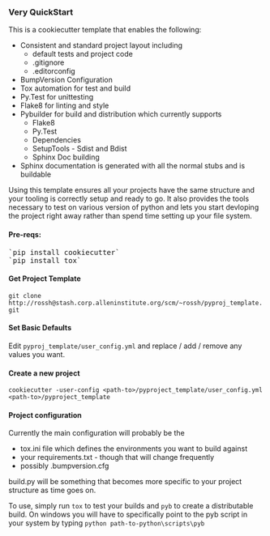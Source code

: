 ### Very QuickStart
This is a cookiecutter template that enables the following:
* Consistent and standard project layout including 
    * default tests and project code
    * .gitignore
    * .editorconfig
* BumpVersion Configuration
* Tox automation for test and build
* Py.Test for unittesting
* Flake8 for linting and style
* Pybuilder for build and distribution which currently supports
    * Flake8
    * Py.Test
    * Dependencies
    * SetupTools - Sdist and Bdist
    * Sphinx Doc building
* Sphinx documentation is generated with all the normal stubs and is buildable

Using this template ensures all your projects have the same structure and your tooling is correctly 
setup and ready to go.  It also provides the tools necessary to test on various version of python and
lets you start devloping the project right away rather than spend time setting up your file system.

#### Pre-reqs:
<pre>`pip install cookiecutter`
`pip install tox`</pre>

#### Get Project Template
`git clone http://rossh@stash.corp.alleninstitute.org/scm/~rossh/pyproj_template.git`

#### Set Basic Defaults
Edit `pyproj_template/user_config.yml` and replace / add / remove any values you want.

#### Create a new project
`cookiecutter -user-config <path-to>/pyproject_template/user_config.yml <path-to>/pyproject_template`

#### Project configuration
Currently the main configuration will probably be the 
* tox.ini file which defines the environments you want to build against
* your requirements.txt - though that will change frequently
* possibly .bumpversion.cfg

build.py will be something that becomes more specific to your project structure as time goes on. 

To use, simply run <code>tox</code> to test your builds and <code>pyb</code> to create a distributable 
build.  On windows you will have to specifically point to the pyb script in your system by typing
<code>python path-to-python\scripts\pyb</code>

